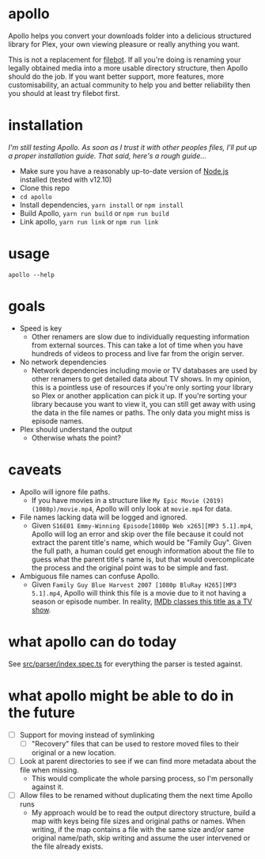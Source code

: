 # apollo

Apollo helps you convert your downloads folder into a delicious structured library for Plex, your own viewing pleasure or really anything you want.

This is not a replacement for [filebot](filebot.net). If all you're doing is renaming your legally obtained media into a more usable directory structure, then Apollo should do the job. If you want better support, more features, more customisability, an actual community to help you and better reliability then you should at least try filebot first.

# installation

_I'm still testing Apollo. As soon as I trust it with other peoples files, I'll put up a proper installation guide. That said, here's a rough guide..._

- Make sure you have a reasonably up-to-date version of [Node.js](https://nodejs.org/en/) installed (tested with v12.10)
- Clone this repo
- `cd apollo`
- Install dependencies, `yarn install` or `npm install`
- Build Apollo, `yarn run build` or `npm run build`
- Link apollo, `yarn run link` or `npm run link`

# usage

`apollo --help`

# goals

- Speed is key
  - Other renamers are slow due to individually requesting information from external sources. This can take a lot of time when you have hundreds of videos to process and live far from the origin server.
- No network dependencies
  - Network dependencies including movie or TV databases are used by other renamers to get detailed data about TV shows. In my opinion, this is a pointless use of resources if you're only sorting your library so Plex or another application can pick it up. If you're sorting your library because you want to view it, you can still get away with using the data in the file names or paths. The only data you might miss is episode names.
- Plex should understand the output
  - Otherwise whats the point?

# caveats

- Apollo will ignore file paths.
  - If you have movies in a structure like `My Epic Movie (2019) (1080p)/movie.mp4`, Apollo will only look at `movie.mp4` for data.
- File names lacking data will be logged and ignored.
  - Given `S16E01 Emmy-Winning Episode[1080p Web x265][MP3 5.1].mp4`, Apollo will log an error and skip over the file because it could not extract the parent title's name, which would be "Family Guy". Given the full path, a human could get enough information about the file to guess what the parent title's name is, but that would overcomplicate the process and the original point was to be simple and fast.
- Ambiguous file names can confuse Apollo.
  - Given `Family Guy Blue Harvest 2007 [1080p BluRay H265][MP3 5.1].mp4`, Apollo will think this file is a movie due to it not having a season or episode number. In reality, [IMDb classes this title as a TV show](https://www.imdb.com/title/tt0888817/).

# what apollo can do today

See [src/parser/index.spec.ts](src/parser/index.spec.ts) for everything the parser is tested against.

# what apollo might be able to do in the future

- [ ] Support for moving instead of symlinking
  - [ ] "Recovery" files that can be used to restore moved files to their original or a new location.
- [ ] Look at parent directories to see if we can find more metadata about the file when missing.
  - This would complicate the whole parsing process, so I'm personally against it.
- [ ] Allow files to be renamed without duplicating them the next time Apollo runs
  - My approach would be to read the output directory structure, build a map with keys being file sizes and original paths or names. When writing, if the map contains a file with the same size and/or same original name/path, skip writing and assume the user intervened or the file already exists.
